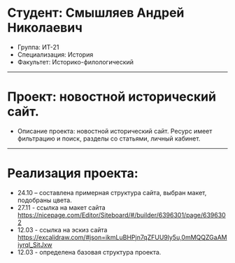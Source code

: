 # Студент: Смышляев Андрей Николаевич
- Группа: ИТ-21
- Специализация: История
- Факультет: Историко-филологический
---
# Проект: новостной исторический сайт.
- Описание проекта: новостной исторический сайт. Ресурс имеет фильтрацию и поиск, разделы со статьями, личный кабинет.
---
# Реализация проекта:
- 24.10 – составлена примерная структура сайта, выбран макет, подобраны цвета.
- 27.11 - ссылка на макет сайта https://nicepage.com/Editor/Siteboard/#/builder/6396301/page/6396302
- 12.03 - ссылка на эскиз сайта https://excalidraw.com/#json=ikmLuBHPjn7qZFUU9ly5u,0mMQQZGaAMiyrql_SitJxw
- 12.03 - определена базовая структура проекта.
